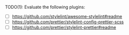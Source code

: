 TODO(1): Evaluate the following plugins:

-   [ ] https://github.com/stylelint/awesome-stylelint#readme
-   [ ] https://github.com/prettier/stylelint-config-prettier-scss
-   [ ] https://github.com/prettier/stylelint-prettier#readme
